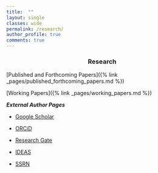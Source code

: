 ```yaml
---
title:  ""
layout: single
classes: wide
permalink: /research/
author_profile: true
comments: true
---
```

<center>

<h3>Research</h3>

</center>

[Published and Forthcoming Papers]({% link _pages/published_forthcoming_papers.md %})

[Working Papers]({% link _pages/working_papers.md %})

***External Author Pages***

- [Google Scholar](https://scholar.google.com/citations?user=oLVUyHAAAAAJ&hl=en)

- [ORCiD](https://orcid.org/my-orcid?orcid=0000-0001-6592-9986)

- [Research Gate](https://www.researchgate.net/profile/Jeremy-Piger)

- [IDEAS](https://ideas.repec.org/e/ppi14.html)

- [SSRN](https://papers.ssrn.com/sol3/cf_dev/AbsByAuth.cfm?per_id=249914)